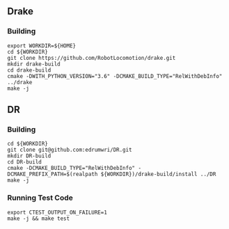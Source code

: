 ## Drake
### Building 
```
export WORKDIR=${HOME}
cd ${WORKDIR}
git clone https://github.com/RobotLocomotion/drake.git
mkdir drake-build
cd drake-build
cmake -DWITH_PYTHON_VERSION="3.6" -DCMAKE_BUILD_TYPE="RelWithDebInfo" ../drake
make -j
```

## DR

### Building

```
cd ${WORKDIR}
git clone git@github.com:edrumwri/DR.git
mkdir DR-build
cd DR-build
cmake -DCMAKE_BUILD_TYPE="RelWithDebInfo" -DCMAKE_PREFIX_PATH=$(realpath ${WORKDIR})/drake-build/install ../DR
make -j
```

### Running Test Code

```
export CTEST_OUTPUT_ON_FAILURE=1
make -j && make test
```
